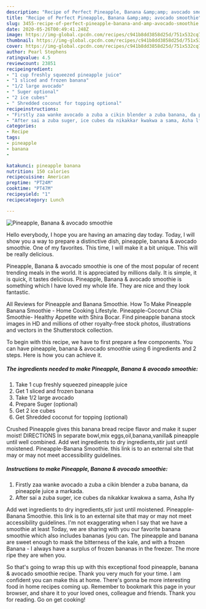 ```yaml
---
description: "Recipe of Perfect Pineapple, Banana &amp;amp; avocado smoothie"
title: "Recipe of Perfect Pineapple, Banana &amp;amp; avocado smoothie"
slug: 3455-recipe-of-perfect-pineapple-banana-and-amp-avocado-smoothie
date: 2020-05-26T00:49:41.248Z
image: https://img-global.cpcdn.com/recipes/c941b8dd3858d25d/751x532cq70/pineapple-banana-avocado-smoothie-recipe-main-photo.jpg
thumbnail: https://img-global.cpcdn.com/recipes/c941b8dd3858d25d/751x532cq70/pineapple-banana-avocado-smoothie-recipe-main-photo.jpg
cover: https://img-global.cpcdn.com/recipes/c941b8dd3858d25d/751x532cq70/pineapple-banana-avocado-smoothie-recipe-main-photo.jpg
author: Pearl Stephens
ratingvalue: 4.5
reviewcount: 23851
recipeingredient:
- "1 cup freshly squeezed pineapple juice"
- "1 sliced and frozen banana"
- "1/2 large avocado"
- " Suger optional"
- "2 ice cubes"
- " Shredded coconut for topping optional"
recipeinstructions:
- "Firstly zaa wanke avocado a zuba a cikin blender a zuba banana, da pineapple juice a markada."
- "After sai a zuba suger, ice cubes da nikakkar kwakwa a sama, Asha lfy"
categories:
- Recipe
tags:
- pineapple
- banana
- 

katakunci: pineapple banana  
nutrition: 150 calories
recipecuisine: American
preptime: "PT24M"
cooktime: "PT47M"
recipeyield: "1"
recipecategory: Lunch

---
```



![Pineapple, Banana &amp; avocado smoothie](https://img-global.cpcdn.com/recipes/c941b8dd3858d25d/751x532cq70/pineapple-banana-avocado-smoothie-recipe-main-photo.jpg)

Hello everybody, I hope you are having an amazing day today. Today, I will show you a way to prepare a distinctive dish, pineapple, banana &amp; avocado smoothie. One of my favorites. This time, I will make it a bit unique. This will be really delicious.

Pineapple, Banana &amp; avocado smoothie is one of the most popular of recent trending meals in the world. It is appreciated by millions daily. It is simple, it is quick, it tastes delicious. Pineapple, Banana &amp; avocado smoothie is something which I have loved my whole life. They are nice and they look fantastic.

All Reviews for Pineapple and Banana Smoothie. How To Make Pineapple Banana Smoothie - Home Cooking Lifestyle. Pineapple-Coconut Chia Smoothie- Healthy Appetite with Shira Bocar. Find pineapple banana stock images in HD and millions of other royalty-free stock photos, illustrations and vectors in the Shutterstock collection.


To begin with this recipe, we have to first prepare a few components. You can have pineapple, banana &amp; avocado smoothie using 6 ingredients and 2 steps. Here is how you can achieve it.

<!--inarticleads1-->

##### The ingredients needed to make Pineapple, Banana &amp; avocado smoothie:

1. Take 1 cup freshly squeezed pineapple juice
1. Get 1 sliced and frozen banana
1. Take 1/2 large avocado
1. Prepare  Suger (optional)
1. Get 2 ice cubes
1. Get  Shredded coconut for topping (optional)


Crushed Pineapple gives this banana bread recipe flavor and make it super moist! DIRECTIONS In separate bowl,mix eggs,oil,banana,vanilla&amp; pineapple until well combined. Add wet ingredients to dry ingredients,stir just until moistened. Pineapple-Banana Smoothie. this link is to an external site that may or may not meet accessibility guidelines. 

<!--inarticleads2-->

##### Instructions to make Pineapple, Banana &amp; avocado smoothie:

1. Firstly zaa wanke avocado a zuba a cikin blender a zuba banana, da pineapple juice a markada.
1. After sai a zuba suger, ice cubes da nikakkar kwakwa a sama, Asha lfy


Add wet ingredients to dry ingredients,stir just until moistened. Pineapple-Banana Smoothie. this link is to an external site that may or may not meet accessibility guidelines. I&#39;m not exaggerating when I say that we have a smoothie at least Today, we are sharing with you our favorite banana smoothie which also includes bananas (you can. The pineapple and banana are sweet enough to mask the bitterness of the kale, and with a frozen Banana - I always have a surplus of frozen bananas in the freezer. The more ripe they are when you. 

So that's going to wrap this up with this exceptional food pineapple, banana &amp; avocado smoothie recipe. Thank you very much for your time. I am confident you can make this at home. There's gonna be more interesting food in home recipes coming up. Remember to bookmark this page in your browser, and share it to your loved ones, colleague and friends. Thank you for reading. Go on get cooking!
